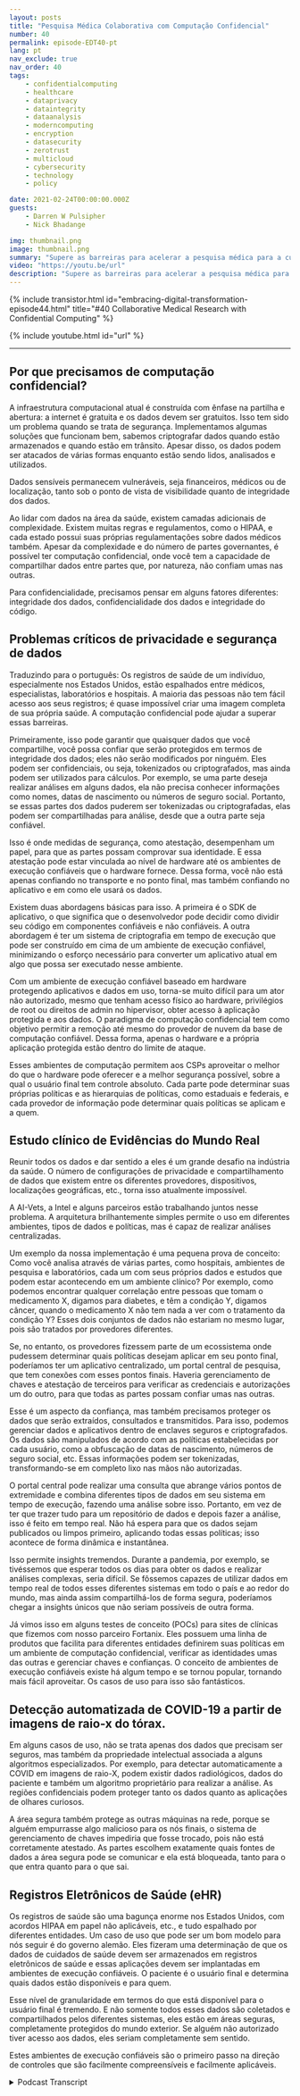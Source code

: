 ```yaml
---
layout: posts
title: "Pesquisa Médica Colaborativa com Computação Confidencial"
number: 40
permalink: episode-EDT40-pt
lang: pt
nav_exclude: true
nav_order: 40
tags:
    - confidentialcomputing
    - healthcare
    - dataprivacy
    - dataintegrity
    - dataanalysis
    - moderncomputing
    - encryption
    - datasecurity
    - zerotrust
    - multicloud
    - cybersecurity
    - technology
    - policy

date: 2021-02-24T00:00:00.000Z
guests:
    - Darren W Pulsipher
    - Nick Bhadange

img: thumbnail.png
image: thumbnail.png
summary: "Supere as barreiras para acelerar a pesquisa médica para a cura do câncer com a computação confidencial. Nick Bhadange, Especialista em Tecnologia, AI-Vets e Darren Pulsipher, Arquiteto Principal de Soluções, Setor Público, Intel, discutem a necessidade de computação confidencial na área da saúde e os benefícios potenciais por meio de casos de uso."
video: "https://youtu.be/url"
description: "Supere as barreiras para acelerar a pesquisa médica para a cura do câncer com a computação confidencial. Nick Bhadange, Especialista em Tecnologia, AI-Vets e Darren Pulsipher, Arquiteto Principal de Soluções, Setor Público, Intel, discutem a necessidade de computação confidencial na área da saúde e os benefícios potenciais por meio de casos de uso."
---
```


<div>
{% include transistor.html id="embracing-digital-transformation-episode44.html" title="#40 Collaborative Medical Research with Confidential Computing" %}

{% include youtube.html id="url" %}
</div>

---

## Por que precisamos de computação confidencial?

A infraestrutura computacional atual é construída com ênfase na partilha e abertura: a internet é gratuita e os dados devem ser gratuitos. Isso tem sido um problema quando se trata de segurança. Implementamos algumas soluções que funcionam bem, sabemos criptografar dados quando estão armazenados e quando estão em trânsito. Apesar disso, os dados podem ser atacados de várias formas enquanto estão sendo lidos, analisados e utilizados.

Dados sensíveis permanecem vulneráveis, seja financeiros, médicos ou de localização, tanto sob o ponto de vista de visibilidade quanto de integridade dos dados.

Ao lidar com dados na área da saúde, existem camadas adicionais de complexidade. Existem muitas regras e regulamentos, como o HIPAA, e cada estado possui suas próprias regulamentações sobre dados médicos também. Apesar da complexidade e do número de partes governantes, é possível ter computação confidencial, onde você tem a capacidade de compartilhar dados entre partes que, por natureza, não confiam umas nas outras.

Para confidencialidade, precisamos pensar em alguns fatores diferentes: integridade dos dados, confidencialidade dos dados e integridade do código.

## Problemas críticos de privacidade e segurança de dados

Traduzindo para o português: Os registros de saúde de um indivíduo, especialmente nos Estados Unidos, estão espalhados entre médicos, especialistas, laboratórios e hospitais. A maioria das pessoas não tem fácil acesso aos seus registros; é quase impossível criar uma imagem completa de sua própria saúde. A computação confidencial pode ajudar a superar essas barreiras.

Primeiramente, isso pode garantir que quaisquer dados que você compartilhe, você possa confiar que serão protegidos em termos de integridade dos dados; eles não serão modificados por ninguém. Eles podem ser confidenciais, ou seja, tokenizados ou criptografados, mas ainda podem ser utilizados para cálculos. Por exemplo, se uma parte deseja realizar análises em alguns dados, ela não precisa conhecer informações como nomes, datas de nascimento ou números de seguro social. Portanto, se essas partes dos dados puderem ser tokenizadas ou criptografadas, elas podem ser compartilhadas para análise, desde que a outra parte seja confiável.

Isso é onde medidas de segurança, como atestação, desempenham um papel, para que as partes possam comprovar sua identidade. E essa atestação pode estar vinculada ao nível de hardware até os ambientes de execução confiáveis que o hardware fornece. Dessa forma, você não está apenas confiando no transporte e no ponto final, mas também confiando no aplicativo e em como ele usará os dados.

Existem duas abordagens básicas para isso. A primeira é o SDK de aplicativo, o que significa que o desenvolvedor pode decidir como dividir seu código em componentes confiáveis ​​e não confiáveis. A outra abordagem é ter um sistema de criptografia em tempo de execução que pode ser construído em cima de um ambiente de execução confiável, minimizando o esforço necessário para converter um aplicativo atual em algo que possa ser executado nesse ambiente.

Com um ambiente de execução confiável baseado em hardware protegendo aplicativos e dados em uso, torna-se muito difícil para um ator não autorizado, mesmo que tenham acesso físico ao hardware, privilégios de root ou direitos de admin no hipervisor, obter acesso à aplicação protegida e aos dados. O paradigma de computação confidencial tem como objetivo permitir a remoção até mesmo do provedor de nuvem da base de computação confiável. Dessa forma, apenas o hardware e a própria aplicação protegida estão dentro do limite de ataque.

Esses ambientes de computação permitem aos CSPs aproveitar o melhor do que o hardware pode oferecer e a melhor segurança possível, sobre a qual o usuário final tem controle absoluto. Cada parte pode determinar suas próprias políticas e as hierarquias de políticas, como estaduais e federais, e cada provedor de informação pode determinar quais políticas se aplicam e a quem.

## Estudo clínico de Evidências do Mundo Real

Reunir todos os dados e dar sentido a eles é um grande desafio na indústria da saúde. O número de configurações de privacidade e compartilhamento de dados que existem entre os diferentes provedores, dispositivos, localizações geográficas, etc., torna isso atualmente impossível.

A AI-Vets, a Intel e alguns parceiros estão trabalhando juntos nesse problema. A arquitetura brilhantemente simples permite o uso em diferentes ambientes, tipos de dados e políticas, mas é capaz de realizar análises centralizadas.

Um exemplo da nossa implementação é uma pequena prova de conceito: Como você analisa através de várias partes, como hospitais, ambientes de pesquisa e laboratórios, cada um com seus próprios dados e estudos que podem estar acontecendo em um ambiente clínico? Por exemplo, como podemos encontrar qualquer correlação entre pessoas que tomam o medicamento X, digamos para diabetes, e têm a condição Y, digamos câncer, quando o medicamento X não tem nada a ver com o tratamento da condição Y? Esses dois conjuntos de dados não estariam no mesmo lugar, pois são tratados por provedores diferentes.

Se, no entanto, os provedores fizessem parte de um ecossistema onde pudessem determinar quais políticas desejam aplicar em seu ponto final, poderíamos ter um aplicativo centralizado, um portal central de pesquisa, que tem conexões com esses pontos finais. Haveria gerenciamento de chaves e atestação de terceiros para verificar as credenciais e autorizações um do outro, para que todas as partes possam confiar umas nas outras.

Esse é um aspecto da confiança, mas também precisamos proteger os dados que serão extraídos, consultados e transmitidos. Para isso, podemos gerenciar dados e aplicativos dentro de enclaves seguros e criptografados. Os dados são manipulados de acordo com as políticas estabelecidas por cada usuário, como a obfuscação de datas de nascimento, números de seguro social, etc. Essas informações podem ser tokenizadas, transformando-se em completo lixo nas mãos não autorizadas.

O portal central pode realizar uma consulta que abrange vários pontos de extremidade e combina diferentes tipos de dados em seu sistema em tempo de execução, fazendo uma análise sobre isso. Portanto, em vez de ter que trazer tudo para um repositório de dados e depois fazer a análise, isso é feito em tempo real. Não há espera para que os dados sejam publicados ou limpos primeiro, aplicando todas essas políticas; isso acontece de forma dinâmica e instantânea.

Isso permite insights tremendos. Durante a pandemia, por exemplo, se tivéssemos que esperar todos os dias para obter os dados e realizar análises complexas, seria difícil. Se fôssemos capazes de utilizar dados em tempo real de todos esses diferentes sistemas em todo o país e ao redor do mundo, mas ainda assim compartilhá-los de forma segura, poderíamos chegar a insights únicos que não seriam possíveis de outra forma.

Já vimos isso em alguns testes de conceito (POCs) para sites de clínicas que fizemos com nosso parceiro Fortanix. Eles possuem uma linha de produtos que facilita para diferentes entidades definirem suas políticas em um ambiente de computação confidencial, verificar as identidades umas das outras e gerenciar chaves e confianças. O conceito de ambientes de execução confiáveis existe há algum tempo e se tornou popular, tornando mais fácil aproveitar. Os casos de uso para isso são fantásticos.

## Detecção automatizada de COVID-19 a partir de imagens de raio-x do tórax.

Em alguns casos de uso, não se trata apenas dos dados que precisam ser seguros, mas também da propriedade intelectual associada a alguns algoritmos especializados. Por exemplo, para detectar automaticamente a COVID em imagens de raio-X, podem existir dados radiológicos, dados do paciente e também um algoritmo proprietário para realizar a análise. As regiões confidenciais podem proteger tanto os dados quanto as aplicações de olhares curiosos.

A área segura também protege as outras máquinas na rede, porque se alguém empurrasse algo malicioso para os nós finais, o sistema de gerenciamento de chaves impediria que fosse trocado, pois não está corretamente atestado. As partes escolhem exatamente quais fontes de dados a área segura pode se comunicar e ela está bloqueada, tanto para o que entra quanto para o que sai.

## Registros Eletrônicos de Saúde (eHR)

Os registros de saúde são uma bagunça enorme nos Estados Unidos, com acordos HIPAA em papel não aplicáveis, etc., e tudo espalhado por diferentes entidades. Um caso de uso que pode ser um bom modelo para nós seguir é do governo alemão. Eles fizeram uma determinação de que os dados de cuidados de saúde devem ser armazenados em registros eletrônicos de saúde e essas aplicações devem ser implantadas em ambientes de execução confiáveis. O paciente é o usuário final e determina quais dados estão disponíveis e para quem.

Esse nível de granularidade em termos do que está disponível para o usuário final é tremendo. E não somente todos esses dados são coletados e compartilhados pelos diferentes sistemas, eles estão em áreas seguras, completamente protegidos do mundo exterior. Se alguém não autorizado tiver acesso aos dados, eles seriam completamente sem sentido.

Estes ambientes de execução confiáveis são o primeiro passo na direção de controles que são facilmente compreensíveis e facilmente aplicáveis.



<details>
<summary> Podcast Transcript </summary>

<p></p>

</details>
